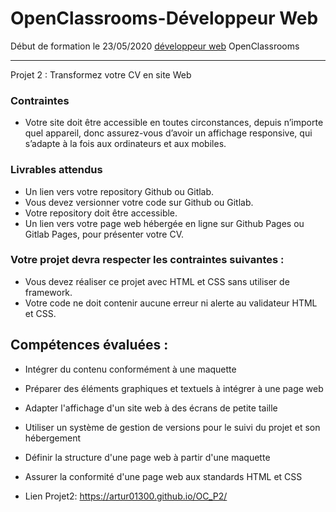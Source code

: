 # OpenClassrooms-Développeur Web


Début de formation le 23/05/2020 [développeur web](https://openclassrooms.com/fr/paths/185-developpeur-web) OpenClassrooms

---

Projet 2 : Transformez votre CV en site Web

### Contraintes
* Votre site doit être accessible en toutes circonstances, depuis n’importe quel appareil, 
  donc assurez-vous d’avoir un affichage responsive, qui s’adapte à la fois aux ordinateurs et aux mobiles. 

### Livrables attendus
 * Un lien vers votre repository Github ou Gitlab. 
 * Vous devez versionner votre code sur Github ou Gitlab.
 * Votre repository doit être accessible.
 * Un lien vers votre page web hébergée en ligne sur Github Pages ou Gitlab Pages, pour présenter votre CV. 
 
### Votre projet devra respecter les contraintes suivantes : 

* Vous devez réaliser ce projet avec HTML et CSS sans utiliser de framework.
* Votre code ne doit contenir aucune erreur ni alerte au validateur HTML et CSS.

## Compétences évaluées :

* Intégrer du contenu conformément à une maquette
* Préparer des éléments graphiques et textuels à intégrer à une page web
* Adapter l'affichage d'un site web à des écrans de petite taille
* Utiliser un système de gestion de versions pour le suivi du projet et son hébergement
* Définir la structure d'une page web à partir d'une maquette
* Assurer la conformité d'une page web aux standards HTML et CSS

* Lien Projet2:
  https://artur01300.github.io/OC_P2/
  
